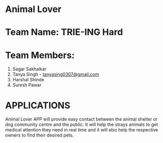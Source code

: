 # Animal Lover
# Team Name: TRIE-ING Hard
# Team Members:
1. Sagar Sakhalkar
2. Tanya Singh - tanyasing0307@gmail.com
3. Harshal Shinde
4. Suresh Pawar
# APPLICATIONS
Animal Lover APP will provide easy contact between the animal shelter or dog community centre and the public. It will help the strays animals to get medical attention they need in real time and it will also help the respective owners to find their desired pets.
